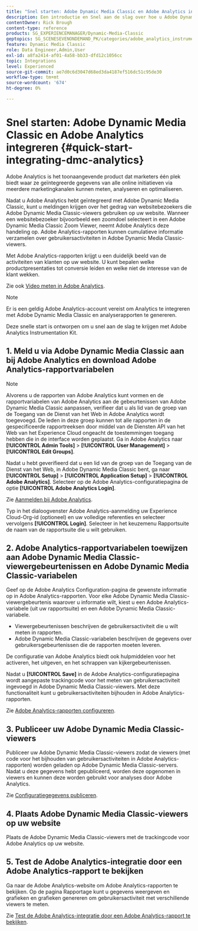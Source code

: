 ```yaml
---
title: "Snel starten: Adobe Dynamic Media Classic en Adobe Analytics integreren"
description: Een introductie en Snel aan de slag over hoe u Adobe Dynamic Media Classic en Adobe Analytics kunt integreren om u te helpen snel aan de slag te gaan.
contentOwner: Rick Brough
content-type: reference
products: SG_EXPERIENCEMANAGER/Dynamic-Media-Classic
geptopics: SG_SCENESEVENONDEMAND_PK/categories/adobe_analytics_instrumentation_kit
feature: Dynamic Media Classic
role: Data Engineer,Admin,User
exl-id: a8fa2414-af01-4a58-bb33-dfd12c1056cc
topic: Integrations
level: Experienced
source-git-commit: ae7d0c6d3047d68ed3da4187ef516dc51c95de30
workflow-type: tm+mt
source-wordcount: '674'
ht-degree: 0%

---
```


# Snel starten: Adobe Dynamic Media Classic en Adobe Analytics integreren {#quick-start-integrating-dmc-analytics}

Adobe Analytics is het toonaangevende product dat marketers één plek biedt waar ze geïntegreerde gegevens van alle online initiatieven via meerdere marketingkanalen kunnen meten, analyseren en optimaliseren.

Nadat u Adobe Analytics hebt geïntegreerd met Adobe Dynamic Media Classic, kunt u meldingen krijgen over het gedrag van websitebezoekers die Adobe Dynamic Media Classic-viewers gebruiken op uw website. Wanneer een websitebezoeker bijvoorbeeld een zoomdoel selecteert in een Adobe Dynamic Media Classic Zoom Viewer, neemt Adobe Analytics deze handeling op. Adobe Analytics-rapporten kunnen cumulatieve informatie verzamelen over gebruikersactiviteiten in Adobe Dynamic Media Classic-viewers.

Met Adobe Analytics-rapporten krijgt u een duidelijk beeld van de activiteiten van klanten op uw website. U kunt bepalen welke productpresentaties tot conversie leiden en welke niet de interesse van de klant wekken.

Zie ook [Video meten in Adobe Analytics](https://experienceleague.adobe.com/docs/media-analytics/using/media-overview.html).

>[!NOTE]
>
>Er is een geldig Adobe Analytics-account vereist om Analytics te integreren met Adobe Dynamic Media Classic en analyserapporten te genereren.

Deze snelle start is ontworpen om u snel aan de slag te krijgen met Adobe Analytics Instrumentation Kit.

## 1. Meld u via Adobe Dynamic Media Classic aan bij Adobe Analytics en download Adobe Analytics-rapportvariabelen

>[!NOTE]
>
>Alvorens u de rapporten van Adobe Analytics kunt vormen en de rapportvariabelen van Adobe Analytics aan de gebeurtenissen van Adobe Dynamic Media Classic aanpassen, verifieer dat u als lid van de groep van de Toegang van de Dienst van het Web in Adobe Analytics wordt toegevoegd. De leden in deze groep kunnen tot alle rapporten in de gespecificeerde rapportreeksen door middel van de Diensten API van het Web van het Experience Cloud ongeacht de toestemmingen toegang hebben die in de interface worden geplaatst. Ga in Adobe Analytics naar **[!UICONTROL Admin Tools]** > **[!UICONTROL User Management]** > **[!UICONTROL Edit Groups]**.

Nadat u hebt geverifieerd dat u een lid van de groep van de Toegang van de Dienst van het Web, in Adobe Dynamic Media Classic bent, ga naar **[!UICONTROL Setup]** > **[!UICONTROL Application Setup]** > **[!UICONTROL Adobe Analytics]**. Selecteer op de Adobe Analytics-configuratiepagina de optie **[!UICONTROL Adobe Analytics Login]**.

Zie [Aanmelden bij Adobe Analytics](log-analytics.md#log_in_to_adobe_analytics).

Typ in het dialoogvenster Adobe Analytics-aanmelding uw Experience Cloud-Org-id (optioneel) en uw volledige referenties en selecteer vervolgens **[!UICONTROL Login]**. Selecteer in het keuzemenu Rapportsuite de naam van de rapportsuite die u wilt gebruiken.

## 2. Adobe Analytics-rapportvariabelen toewijzen aan Adobe Dynamic Media Classic-viewergebeurtenissen en Adobe Dynamic Media Classic-variabelen

Geef op de Adobe Analytics Configuration-pagina de gewenste informatie op in Adobe Analytics-rapporten. Voor elke Adobe Dynamic Media Classic-viewergebeurtenis waarover u informatie wilt, kiest u een Adobe Analytics-variabele (uit uw rapportsuite) en een Adobe Dynamic Media Classic-variabele.

* Viewergebeurtenissen beschrijven de gebruikersactiviteit die u wilt meten in rapporten.
* Adobe Dynamic Media Classic-variabelen beschrijven de gegevens over gebruikersgebeurtenissen die de rapporten moeten leveren.

De configuratie van Adobe Analytics biedt ook hulpmiddelen voor het activeren, het uitgeven, en het schrappen van kijkergebeurtenissen.

Nadat u **[!UICONTROL Save]** in de Adobe Analytics-configuratiepagina wordt aangepaste trackingcode voor het meten van gebruikersactiviteit ingevoegd in Adobe Dynamic Media Classic-viewers. Met deze functionaliteit kunt u gebruikersactiviteiten bijhouden in Adobe Analytics-rapporten.

Zie [Adobe Analytics-rapporten configureren](configuring-analytics-reports.md#configuring_adobe_analytics_reports).

## 3. Publiceer uw Adobe Dynamic Media Classic-viewers

Publiceer uw Adobe Dynamic Media Classic-viewers zodat de viewers (met code voor het bijhouden van gebruikersactiviteiten in Adobe Analytics-rapporten) worden geladen op Adobe Dynamic Media Classic-servers. Nadat u deze gegevens hebt gepubliceerd, worden deze opgenomen in viewers en kunnen deze worden gebruikt voor analyses door Adobe Analytics.

Zie [Configuratiegegevens publiceren](publishing-analytics-configuration-information.md#publishing_adobe_analytics_configuration_information).

## 4. Plaats Adobe Dynamic Media Classic-viewers op uw website

Plaats de Adobe Dynamic Media Classic-viewers met de trackingcode voor Adobe Analytics op uw website.

## 5. Test de Adobe Analytics-integratie door een Adobe Analytics-rapport te bekijken

Ga naar de Adobe Analytics-website om Adobe Analytics-rapporten te bekijken. Op de pagina Rapportage kunt u gegevens weergeven en grafieken en grafieken genereren om gebruikersactiviteit met verschillende viewers te meten.

Zie [Test de Adobe Analytics-integratie door een Adobe Analytics-rapport te bekijken](testing-integration-viewing-analytics-report.md#testing_the_integration_by_viewing_an_adobe_analytics_report).
